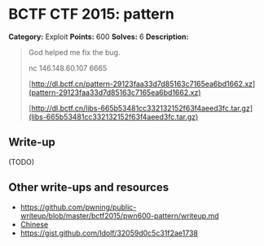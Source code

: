 # BCTF CTF 2015: pattern

**Category:** Exploit
**Points:** 600
**Solves:** 6
**Description:** 

> God helped me fix the bug.
> 
> nc 146.148.60.107 6665
>
> [http://dl.bctf.cn/pattern-29123faa33d7d85163c7165ea6bd1662.xz](pattern-29123faa33d7d85163c7165ea6bd1662.xz)
> 
> [http://dl.bctf.cn/libs-665b53481cc332132152f63f4aeed3fc.tar.gz](libs-665b53481cc332132152f63f4aeed3fc.tar.gz)

## Write-up

(TODO)

## Other write-ups and resources

* <https://github.com/pwning/public-writeup/blob/master/bctf2015/pwn600-pattern/writeup.md>
* [Chinese](https://dl.bctf.cn/217-8b28f67bf657e73bdfd815a8558a901d.html#pattern)
* <https://gist.github.com/Idolf/32059d0c5c31f2ae1738>